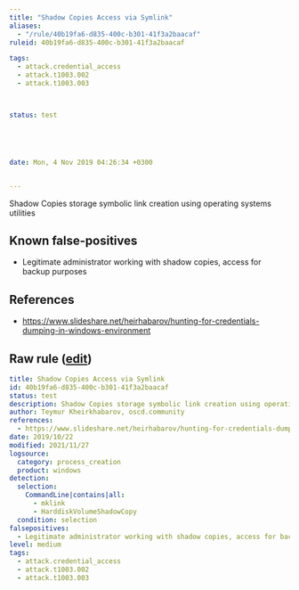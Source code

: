 ```yaml
---
title: "Shadow Copies Access via Symlink"
aliases:
  - "/rule/40b19fa6-d835-400c-b301-41f3a2baacaf"
ruleid: 40b19fa6-d835-400c-b301-41f3a2baacaf

tags:
  - attack.credential_access
  - attack.t1003.002
  - attack.t1003.003



status: test





date: Mon, 4 Nov 2019 04:26:34 +0300


---
```


Shadow Copies storage symbolic link creation using operating systems utilities

<!--more-->


## Known false-positives

* Legitimate administrator working with shadow copies, access for backup purposes



## References

* https://www.slideshare.net/heirhabarov/hunting-for-credentials-dumping-in-windows-environment


## Raw rule ([edit](https://github.com/SigmaHQ/sigma/edit/master/rules/windows/process_creation/proc_creation_win_shadow_copies_access_symlink.yml))
```yaml
title: Shadow Copies Access via Symlink
id: 40b19fa6-d835-400c-b301-41f3a2baacaf
status: test
description: Shadow Copies storage symbolic link creation using operating systems utilities
author: Teymur Kheirkhabarov, oscd.community
references:
  - https://www.slideshare.net/heirhabarov/hunting-for-credentials-dumping-in-windows-environment
date: 2019/10/22
modified: 2021/11/27
logsource:
  category: process_creation
  product: windows
detection:
  selection:
    CommandLine|contains|all:
      - mklink
      - HarddiskVolumeShadowCopy
  condition: selection
falsepositives:
  - Legitimate administrator working with shadow copies, access for backup purposes
level: medium
tags:
  - attack.credential_access
  - attack.t1003.002
  - attack.t1003.003

```
